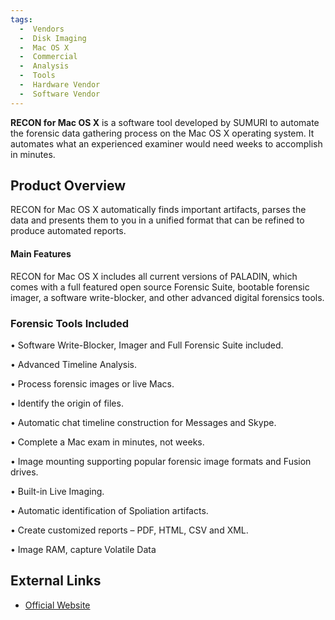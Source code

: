 ```yaml
---
tags:
  -  Vendors
  -  Disk Imaging
  -  Mac OS X
  -  Commercial
  -  Analysis
  -  Tools
  -  Hardware Vendor
  -  Software Vendor
---
```

**RECON for Mac OS X** is a software tool developed by SUMURI to
automate the forensic data gathering process on the Mac OS X operating
system. It automates what an experienced examiner would need weeks to
accomplish in minutes.

## Product Overview

RECON for Mac OS X automatically finds important artifacts, parses the
data and presents them to you in a unified format that can be refined to
produce automated reports.

#### Main Features

RECON for Mac OS X includes all current versions of PALADIN, which comes
with a full featured open source Forensic Suite, bootable forensic
imager, a software write-blocker, and other advanced digital forensics
tools.

### Forensic Tools Included

• Software Write-Blocker, Imager and Full Forensic Suite included.

• Advanced Timeline Analysis.

• Process forensic images or live Macs.

• Identify the origin of files.

• Automatic chat timeline construction for Messages and Skype.

• Complete a Mac exam in minutes, not weeks.

• Image mounting supporting popular forensic image formats and Fusion
drives.

• Built-in Live Imaging.

• Automatic identification of Spoliation artifacts.

• Create customized reports – PDF, HTML, CSV and XML.

• Image RAM, capture Volatile Data

## External Links

- [Official Website](https://sumuri.com/software/recon/)